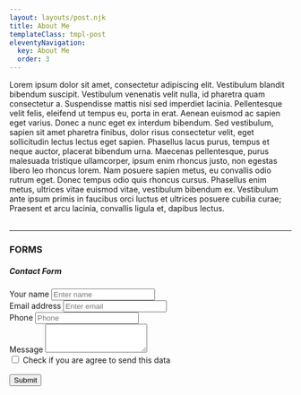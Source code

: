 ```yaml
---
layout: layouts/post.njk
title: About Me
templateClass: tmpl-post
eleventyNavigation:
  key: About Me
  order: 3
---
```

<div class="container">
<div class="row">
<div class="col">
Lorem ipsum dolor sit amet, consectetur adipiscing elit. Vestibulum blandit bibendum suscipit. Vestibulum venenatis velit nulla, id pharetra quam consectetur a. Suspendisse mattis nisi sed imperdiet lacinia. Pellentesque velit felis, eleifend ut tempus eu, porta in erat. Aenean euismod ac sapien eget varius. Donec a nunc eget ex interdum bibendum. Sed vestibulum, sapien sit amet pharetra finibus, dolor risus consectetur velit, eget sollicitudin lectus lectus eget sapien. Phasellus lacus purus, tempus et neque auctor, placerat bibendum urna. Maecenas pellentesque, purus malesuada tristique ullamcorper, ipsum enim rhoncus justo, non egestas libero leo rhoncus lorem. Nam posuere sapien metus, eu convallis odio rutrum eget. Donec tempus odio quis rhoncus cursus. Phasellus enim metus, ultrices vitae euismod vitae, vestibulum bibendum ex. Vestibulum ante ipsum primis in faucibus orci luctus et ultrices posuere cubilia curae; Praesent et arcu lacinia, convallis ligula et, dapibus lectus.
<div>
<div class="col">
<br>
<hr>
<h3>FORMS</h3>

<h5>Contact Form</h5>

<form>
  <div class="form-group">
    <label for="name1">Your name</label>
    <input type="text" class="form-control" id="name1" aria-describedby="nameHelp" placeholder="Enter name">
  </div>
  <div class="form-group">
    <label for="email1">Email address</label>
    <input type="email" class="form-control" id="email1" aria-describedby="emailHelp" placeholder="Enter email">
  </div>
  <div class="form-group">
    <label for="tel1">Phone</label>
    <input type="tel" class="form-control" id="tel1" placeholder="Phone">
  </div>
  <div class="form-group">
    <label for="message1">Message</label>
    <textarea type="text" class="form-control" id="message1" rows="3"></textarea>
  </div>
  <div class="form-check">
    <input type="checkbox" class="form-check-input" id="exampleCheck1">
    <label class="form-check-label" for="exampleCheck1">Check if you are agree to send this data</label>
  </div>
  <br>
  <button type="submit" class="btn btn-primary">Submit</button>
</form>
<div>
<div>
<div>